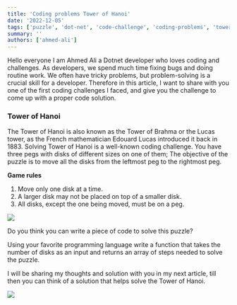 ```yaml
---
title: 'Coding problems Tower of Hanoi'
date: '2022-12-05'
tags: ['puzzle', 'dot-net', 'code-challenge', 'coding-problems', 'tower-of-hanoi']
summary: ''
authors: ['ahmed-ali']
---
```


Hello everyone I am Ahmed Ali a Dotnet developer who loves coding and challenges.
As developers, we spend much time fixing bugs and doing routine work. We often have tricky problems, but problem-solving is a crucial skill for a developer.
Therefore in this article, I want to share with you one of the first coding challenges I faced, and give you the challenge to come up with a proper code solution.

### Tower of Hanoi

The Tower of Hanoi is also known as the Tower of Brahma or the Lucas tower, as the French mathematician Edouard Lucas introduced it back in 1883. Solving Tower of Hanoi is a well-known coding challenge. You have three pegs with disks of different sizes on one of them;
The objective of the puzzle is to move all the disks from the leftmost peg to the rightmost peg.

**Game rules**

1. Move only one disk at a time.
2. A larger disk may not be placed on top of a smaller disk.
3. All disks, except the one being moved, must be on a peg.

![](/articles/dotnet-puzzels/towersOfHanoi/towersOfHanoi.png)

Do you think you can write a piece of code to solve this puzzle?

Using your favorite programming language write a function that takes the number of disks as an input and returns an array of steps needed to solve the puzzle.

I will be sharing my thoughts and solution with you in my next article, till then you can think of a solution that helps solve the Tower of Hanoi.

![](/articles/dotnet-puzzels/towersOfHanoi/towersOfHanoi.webp)
